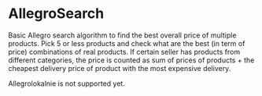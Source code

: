 # AllegroSearch
 Basic Allegro search algorithm to find the best overall price of multiple products.
 Pick 5 or less products and check what are the best (in term of price) combinations of real products.
 If certain seller has products from different categories, the price is counted as sum of prices of products + the cheapest delivery price of product with the most expensive delivery.
 
 Allegrolokalnie is not supported yet.
